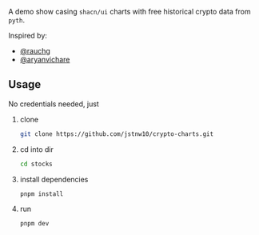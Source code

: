 A demo show casing `shacn/ui` charts with free historical crypto data from `pyth`.

Inspired by:

- [@rauchg](https://x.com/rauchg/status/1809389050568298625)
- [@aryanvichare](https://github.com/aryanvichare/stocks)

## Usage

No credentials needed, just

1. clone

   ```bash
   git clone https://github.com/jstnw10/crypto-charts.git
   ```

2. cd into dir

   ```bash
   cd stocks
   ```

3. install dependencies

   ```bash
   pnpm install
   ```

4. run

   ```bash
   pnpm dev
   ```
